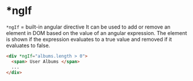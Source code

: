 # *ngIf

`*ngIf` = built-in angular directive 
It can be used to add or remove an element in DOM based on the value of an angular expression. The element is shown if the expression evaluates to a true value and removed if it evaluates to false.

```html
<div *ngIf="albums.length > 0">
  <span> User Albums </span>
  ...
</div>
```



